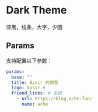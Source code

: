 # Dark Theme

漆黑，线条，大字，少图

## Params

支持配置以下参数：

```yaml
params:
  base: ""
  title: Bysir 的博客
  logo: bysir # 
  friend_links: # 友链
    - url: https://blog.ache.fun/
      name: ache
```